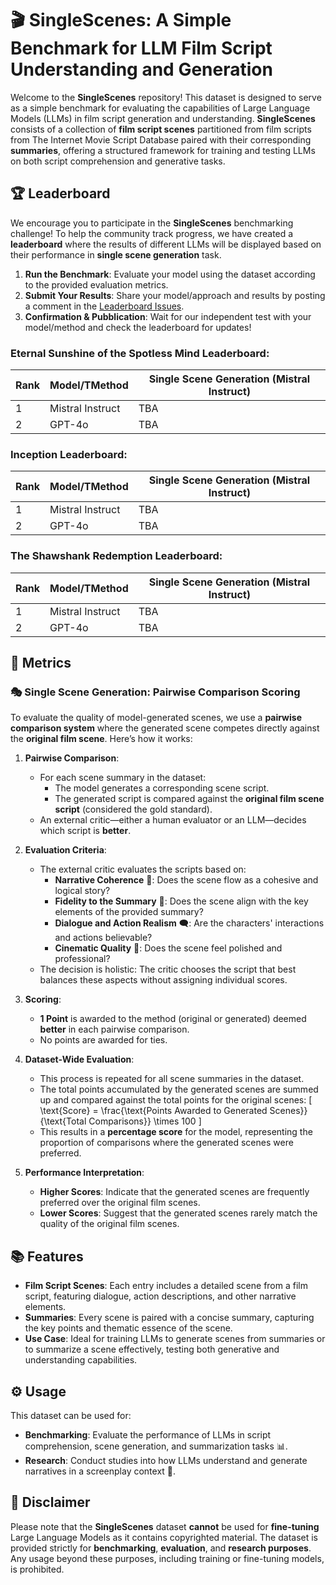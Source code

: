 # 🎬 SingleScenes: A Simple Benchmark for LLM Film Script Understanding and Generation

Welcome to the **SingleScenes** repository! This dataset is designed to serve as a simple benchmark for evaluating the capabilities of Large Language Models (LLMs) in film script generation and understanding. **SingleScenes** consists of a collection of **film script scenes** partitioned from film scripts from The Internet Movie Script Database paired with their corresponding **summaries**, offering a structured framework for training and testing LLMs on both script comprehension and generative tasks.

## 🏆 Leaderboard

We encourage you to participate in the **SingleScenes** benchmarking challenge! To help the community track progress, we have created a **leaderboard** where the results of different LLMs will be displayed based on their performance in **single scene generation** task.

1. **Run the Benchmark**: Evaluate your model using the dataset according to the provided evaluation metrics.
2. **Submit Your Results**: Share your model/approach and results by posting a comment in the [Leaderboard Issues](https://github.com/yourusername/SingleScenes/issues).
3. **Confirmation & Pubblication**: Wait for our independent test with your model/method and check the leaderboard for updates!

### **Eternal Sunshine of the Spotless Mind** Leaderboard:

| Rank | Model/TMethod      | Single Scene Generation (Mistral Instruct) |
|------|--------------------|--------------------------------------------|
| 1    | Mistral Instruct   | TBA                                        |
| 2    | GPT-4o             | TBA                                        |

### **Inception** Leaderboard:

| Rank | Model/TMethod      | Single Scene Generation (Mistral Instruct) |
|------|--------------------|--------------------------------------------|
| 1    | Mistral Instruct   | TBA                                        |
| 2    | GPT-4o             | TBA                                        |

### **The Shawshank Redemption** Leaderboard:

| Rank | Model/TMethod      | Single Scene Generation (Mistral Instruct) |
|------|--------------------|--------------------------------------------|
| 1    | Mistral Instruct   | TBA                                        |
| 2    | GPT-4o             | TBA                                        |

## 📏 Metrics

### 🎭 Single Scene Generation: Pairwise Comparison Scoring

To evaluate the quality of model-generated scenes, we use a **pairwise comparison system** where the generated scene competes directly against the **original film scene**. Here’s how it works:

1. **Pairwise Comparison**:
   - For each scene summary in the dataset:
     - The model generates a corresponding scene script.
     - The generated script is compared against the **original film scene script** (considered the gold standard).
   - An external critic—either a human evaluator or an LLM—decides which script is **better**.

2. **Evaluation Criteria**:
   - The external critic evaluates the scripts based on:
     - **Narrative Coherence** 🧩: Does the scene flow as a cohesive and logical story?
     - **Fidelity to the Summary** 🎯: Does the scene align with the key elements of the provided summary?
     - **Dialogue and Action Realism** 🗨️: Are the characters' interactions and actions believable?
     - **Cinematic Quality** 🎥: Does the scene feel polished and professional?
   - The decision is holistic: The critic chooses the script that best balances these aspects without assigning individual scores.

3. **Scoring**:
   - **1 Point** is awarded to the method (original or generated) deemed **better** in each pairwise comparison.
   - No points are awarded for ties.

4. **Dataset-Wide Evaluation**:
   - This process is repeated for all scene summaries in the dataset.
   - The total points accumulated by the generated scenes are summed up and compared against the total points for the original scenes:
     \[
     \text{Score} = \frac{\text{Points Awarded to Generated Scenes}}{\text{Total Comparisons}} \times 100
     \]
   - This results in a **percentage score** for the model, representing the proportion of comparisons where the generated scenes were preferred.

5. **Performance Interpretation**:
   - **Higher Scores**: Indicate that the generated scenes are frequently preferred over the original film scenes.
   - **Lower Scores**: Suggest that the generated scenes rarely match the quality of the original film scenes.


## 📚 Features

- **Film Script Scenes**: Each entry includes a detailed scene from a film script, featuring dialogue, action descriptions, and other narrative elements.
- **Summaries**: Every scene is paired with a concise summary, capturing the key points and thematic essence of the scene.
- **Use Case**: Ideal for training LLMs to generate scenes from summaries or to summarize a scene effectively, testing both generative and understanding capabilities.

## ⚙️ Usage

This dataset can be used for:

- **Benchmarking**: Evaluate the performance of LLMs in script comprehension, scene generation, and summarization tasks 📊.
- **Research**: Conduct studies into how LLMs understand and generate narratives in a screenplay context 🔬.

## 🚫 Disclaimer

Please note that the **SingleScenes** dataset **cannot** be used for **fine-tuning** Large Language Models as it contains copyrighted material. The dataset is provided strictly for **benchmarking**, **evaluation**, and **research purposes**. Any usage beyond these purposes, including training or fine-tuning models, is prohibited.



